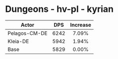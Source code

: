 # Dungeons - hv-pl - kyrian
| Actor | DPS | Increase |
|---|:---:|:---:|
|Pelagos-CM-DE|6242|7.09%|
|Kleia-DE|5942|1.94%|
|Base|5829|0.00%|
